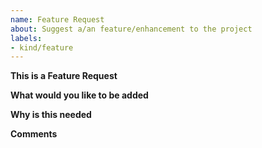 ```yaml
---
name: Feature Request
about: Suggest a/an feature/enhancement to the project
labels:
- kind/feature
---
```

**This is a Feature Request**

<!-- Please only use this template for submitting feature/enhancement requests -->

**What would you like to be added**
<!-- Describe as precisely as possible how this feature/enhancement should work from the user perspective. What should be changed, etc. -->

**Why is this needed**

**Comments**
<!-- Any additional related comments that might help. Drawings/mockups would be extremely helpful (if required). -->

